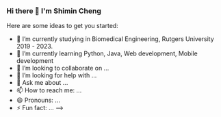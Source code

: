 ### Hi there 👋 I'm Shimin Cheng

Here are some ideas to get you started:

- 🔭 I’m currently studying in Biomedical Engineering, Rutgers University 2019 - 2023.
- 🌱 I’m currently learning Python, Java, Web development, Mobile development
- 👯 I’m looking to collaborate on ...
- 🤔 I’m looking for help with ...
- 💬 Ask me about ...
- 📫 How to reach me: ...
- 😄 Pronouns: ...
- ⚡ Fun fact: ...
-->



